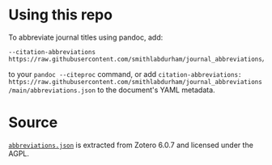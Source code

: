 # Using this repo

To abbreviate journal titles using pandoc, add:

```
--citation-abbreviations https://raw.githubusercontent.com/smithlabdurham/journal_abbreviations/main/abbreviations.json
```

to your `pandoc --citeproc` command, or add
`citation-abbreviations: https://raw.githubusercontent.com/smithlabdurham/journal_abbreviations/main/abbreviations.json` to the document's YAML metadata.

# Source
[`abbreviations.json`](https://github.com/zotero/zotero/blob/master/resource/schema/abbreviations.json)
is extracted from Zotero 6.0.7 and licensed under the AGPL.
